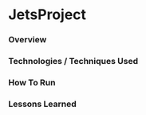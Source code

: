 # JetsProject

### Overview

### Technologies / Techniques Used

### How To Run

### Lessons Learned